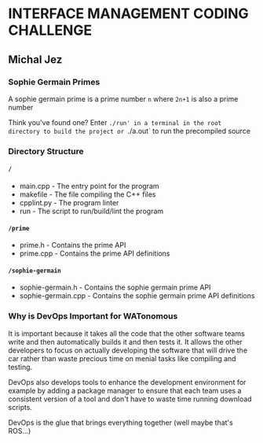 # INTERFACE MANAGEMENT CODING CHALLENGE
## Michal Jez

### Sophie Germain Primes
A sophie germain prime is a prime number `n` where `2n+1` is also a prime number

Think you've found one? Enter `./run' in a terminal in the root directory to build the project
or `./a.out` to run the precompiled source

### Directory Structure

#### `/`
- main.cpp 				- The entry point for the program
- makefile				- The file compiling the C++ files
- cpplint.py			- The program linter
- run					- The script to run/build/lint the program

#### `/prime`
- prime.h				- Contains the prime API
- prime.cpp				- Contains the prime API definitions

#### `/sophie-germain`
- sophie-germain.h		- Contains the sophie germain prime API
- sophie-germain.cpp	- Contains the sophie germain prime API definitions

### Why is DevOps Important for WATonomous

It is important because it takes all the code that the other software teams write and then automatically
builds it and then tests it. It allows the other developers to focus on actually developing the software
that will drive the car rather than waste precious time on menial tasks like compiling and testing.

DevOps also develops tools to enhance the development environment for example by adding a package
manager to ensure that each team uses a consistent version of a tool and don't have to waste time running
download scripts.

DevOps is the glue that brings everything together (well maybe that's ROS...)
